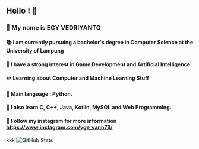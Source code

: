 ## Hello ! 👋
### :crown: My name is EGY VEDRIYANTO
####
#### :books: I am currently pursuing a bachelor's degree in Computer Science at the University of Lampung
#### :key: I have a strong interest in Game Development and Artificial Intelligence
#### :pencil2: Learning about Computer and Machine Learning Stuff
#### :pushpin: Main language : Python.
#### :notebook: I also learn C, C++, Java, Kotlin, MySQL and Web Programming.
####   
#### :iphone: Follow my instagram for more information https://www.instagram.com/yge_vann78/
kkk
![GitHub Stats](https://github-readme-stats.vercel.app/api?username=egyvedriyanto78&theme=tokyonight)
